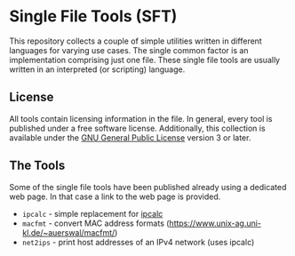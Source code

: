 # Single File Tools (SFT)

This repository collects a couple of simple utilities written in different
languages for varying use cases. The single common factor is an implementation
comprising just one file. These single file tools are usually written in an
interpreted (or scripting) language.

## License

All tools contain licensing information in the file. In general, every tool
is published under a free software license. Additionally, this collection
is available under the
[GNU General Public License](https://www.gnu.org/licenses/gpl.html)
version 3 or later.

## The Tools

Some of the single file tools have been published already using a dedicated
web page. In that case a link to the web page is provided.

* `ipcalc` - simple replacement for [ipcalc](http://jodies.de/ipcalc)
* `macfmt` - convert MAC address formats (https://www.unix-ag.uni-kl.de/~auerswal/macfmt/)
* `net2ips` - print host addresses of an IPv4 network (uses ipcalc)
